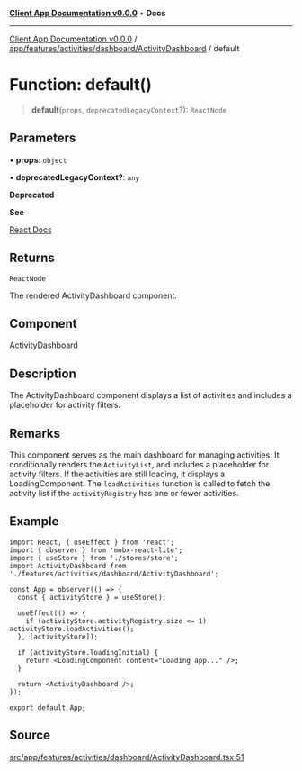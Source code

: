 [**Client App Documentation v0.0.0**](../../../../../../README.md) • **Docs**

***

[Client App Documentation v0.0.0](../../../../../../README.md) / [app/features/activities/dashboard/ActivityDashboard](../README.md) / default

# Function: default()

> **default**(`props`, `deprecatedLegacyContext`?): `ReactNode`

## Parameters

• **props**: `object`

• **deprecatedLegacyContext?**: `any`

**Deprecated**

**See**

[React Docs](https://legacy.reactjs.org/docs/legacy-context.html#referencing-context-in-lifecycle-methods)

## Returns

`ReactNode`

The rendered ActivityDashboard component.

## Component

ActivityDashboard

## Description

The ActivityDashboard component displays a list of activities and includes a placeholder for activity filters.

## Remarks

This component serves as the main dashboard for managing activities. It conditionally renders the `ActivityList`,
and includes a placeholder for activity filters. If the activities are still loading, it displays a LoadingComponent.
The `loadActivities` function is called to fetch the activity list if the `activityRegistry` has one or fewer activities.

## Example

```tsx
import React, { useEffect } from 'react';
import { observer } from 'mobx-react-lite';
import { useStore } from './stores/store';
import ActivityDashboard from './features/activities/dashboard/ActivityDashboard';

const App = observer(() => {
  const { activityStore } = useStore();

  useEffect(() => {
    if (activityStore.activityRegistry.size <= 1) activityStore.loadActivities();
  }, [activityStore]);

  if (activityStore.loadingInitial) {
    return <LoadingComponent content="Loading app..." />;
  }

  return <ActivityDashboard />;
});

export default App;
```

## Source

[src/app/features/activities/dashboard/ActivityDashboard.tsx:51](https://github.com/jimmykurian/Reactivities/blob/af72bfec8c51b7602f492bc9e60a71a5f447d0af/client-app/src/app/features/activities/dashboard/ActivityDashboard.tsx#L51)
